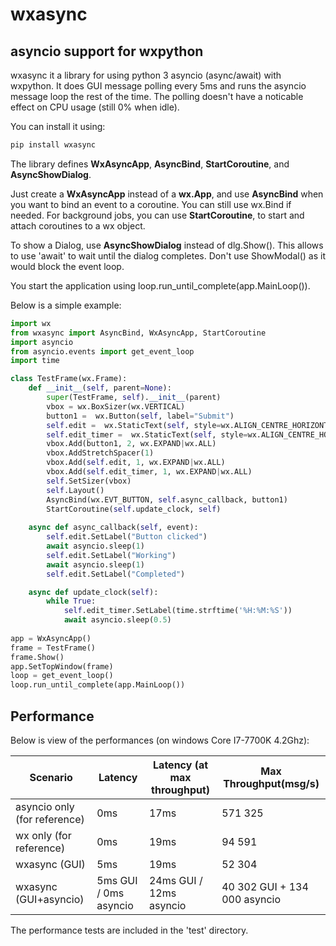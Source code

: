 # wxasync
## asyncio support for wxpython

wxasync it a library for using python 3 asyncio (async/await) with wxpython.
 It does GUI message polling every 5ms and runs the asyncio message loop the rest of the time. 
 The polling doesn't have a noticable effect on CPU usage (still 0% when idle). 
 
You can install it using: 
```sh
pip install wxasync
```

The library defines **WxAsyncApp**, **AsyncBind**, **StartCoroutine**, and **AsyncShowDialog**.

Just create a **WxAsyncApp** instead of a **wx.App**, and use **AsyncBind** when you want
to bind an event to a coroutine. You can still use wx.Bind if needed.
For background jobs, you can use **StartCoroutine**, to start and attach coroutines to a wx object.

To show a Dialog, use **AsyncShowDialog** instead of dlg.Show(). This allows
to use 'await' to wait until the dialog completes. Don't use ShowModal() as it would block the event loop. 

You start the application using loop.run_until_complete(app.MainLoop()).

Below is a simple example:

```python
import wx
from wxasync import AsyncBind, WxAsyncApp, StartCoroutine
import asyncio
from asyncio.events import get_event_loop
import time

class TestFrame(wx.Frame):
    def __init__(self, parent=None):
        super(TestFrame, self).__init__(parent)
        vbox = wx.BoxSizer(wx.VERTICAL)
        button1 =  wx.Button(self, label="Submit")
        self.edit =  wx.StaticText(self, style=wx.ALIGN_CENTRE_HORIZONTAL|wx.ST_NO_AUTORESIZE)
        self.edit_timer =  wx.StaticText(self, style=wx.ALIGN_CENTRE_HORIZONTAL|wx.ST_NO_AUTORESIZE)
        vbox.Add(button1, 2, wx.EXPAND|wx.ALL)
        vbox.AddStretchSpacer(1)
        vbox.Add(self.edit, 1, wx.EXPAND|wx.ALL)
        vbox.Add(self.edit_timer, 1, wx.EXPAND|wx.ALL)
        self.SetSizer(vbox)
        self.Layout()
        AsyncBind(wx.EVT_BUTTON, self.async_callback, button1)
        StartCoroutine(self.update_clock, self)
        
    async def async_callback(self, event):
        self.edit.SetLabel("Button clicked")
        await asyncio.sleep(1)
        self.edit.SetLabel("Working")
        await asyncio.sleep(1)
        self.edit.SetLabel("Completed")

    async def update_clock(self):
        while True:
            self.edit_timer.SetLabel(time.strftime('%H:%M:%S'))
            await asyncio.sleep(0.5)
            
app = WxAsyncApp()
frame = TestFrame()
frame.Show()
app.SetTopWindow(frame)
loop = get_event_loop()
loop.run_until_complete(app.MainLoop())
```

## Performance

Below is view of the performances (on windows Core I7-7700K 4.2Ghz):

| Scenario      |Latency  |  Latency (at max throughput)| Max Throughput(msg/s) |
| ------------- |--------------|---------------------------------|-------------|
| asyncio only (for reference)  |0ms             |17ms                               |571 325|
| wx only (for reference)       |0ms             |19ms                               |94 591|
| wxasync (GUI) | 5ms            |19ms                               |52 304|
| wxasync (GUI+asyncio)| 5ms GUI / 0ms asyncio |24ms GUI / 12ms asyncio |40 302 GUI + 134 000 asyncio|


The performance tests are included in the 'test' directory.
